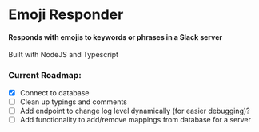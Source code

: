 # Emoji Responder

#### Responds with emojis to keywords or phrases in a Slack server
Built with NodeJS and Typescript

### Current Roadmap:
- [x] Connect to database
- [ ] Clean up typings and comments
- [ ] Add endpoint to change log level dynamically (for easier debugging)?
- [ ] Add functionality to add/remove mappings from database for a server
